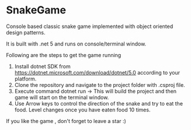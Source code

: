 # SnakeGame
Console based classic snake game implemented with object oriented design patterns.

It is built with .net 5 and runs on console/terminal window.

Following are the steps to get the game running
1. Install dotnet SDK from https://dotnet.microsoft.com/download/dotnet/5.0 according to your platform.
2. Clone the repository and navigate to the project folder with .csproj file.
3. Execute command dotnet run -> This will build the project and then game will start on the terminal window.
4. Use Arrow keys to control the direction of the snake and try to eat the food. Level changes once you have eaten food 10 times.

If you like the game , don't forget to leave a star :)

